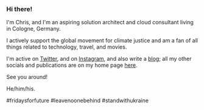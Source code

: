 ### Hi there!

<!--
**chfrank-cgn/chfrank-cgn** is a ✨ _special_ ✨ repository because its `README.md` (this file) appears on your GitHub profile.

Here are some ideas to get you started:

- 🔭 I’m currently working on ...
- 🌱 I’m currently learning ...
- 👯 I’m looking to collaborate on ...
- 🤔 I’m looking for help with ...
- 💬 Ask me about ...
- 📫 How to reach me: ...
- 😄 Pronouns: ...
- ⚡ Fun fact: ...
-->

I'm Chris, and I'm an aspiring solution architect and cloud consultant living in Cologne, Germany.

I actively support the global movement for climate justice and am a fan of all things related to technology, travel, and movies. 

I'm active on [Twitter](https://www.twitter.com/chfrank_cgn), and on [Instagram](https://instagram.com/chfrankcgn), and also write a [blog](https://chfrank.net/wordpress/); all my other socials and publications are on my home page [here](https://chfrank.net).

See you around!

He/him/his.

#fridaysforfuture #leavenoonebehind #standwithukraine

